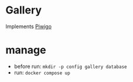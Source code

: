 # Gallery

Implements [Piwigo](https://piwigo.org/)

# manage

- before run: `mkdir -p config gallery database`
- run: `docker compose up`

